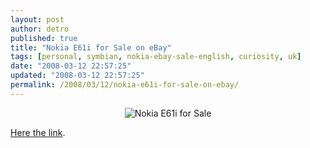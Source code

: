 ```yaml
---
layout: post
author: detro
published: true
title: "Nokia E61i for Sale on eBay"
tags: [personal, symbian, nokia-ebay-sale-english, curiosity, uk]
date: "2008-03-12 22:57:25"
updated: "2008-03-12 22:57:25"
permalink: /2008/03/12/nokia-e61i-for-sale-on-ebay/
---
```


<div align="center"><img src="http://i16.ebayimg.com/03/i/000/e1/24/134f_1.JPG" alt="Nokia E61i for Sale" /></div>

<a href="http://cgi.ebay.co.uk/ws/eBayISAPI.dll?ViewItem&item=290214059367">Here the link</a>.
